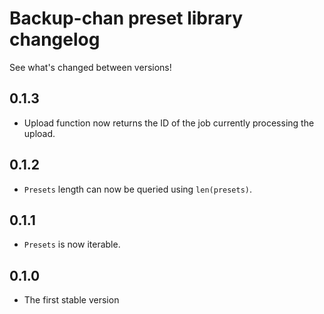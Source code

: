 # Backup-chan preset library changelog

See what's changed between versions!

## 0.1.3

* Upload function now returns the ID of the job currently processing the upload.

## 0.1.2

* `Presets` length can now be queried using `len(presets)`.

## 0.1.1

* `Presets` is now iterable.

## 0.1.0

* The first stable version
